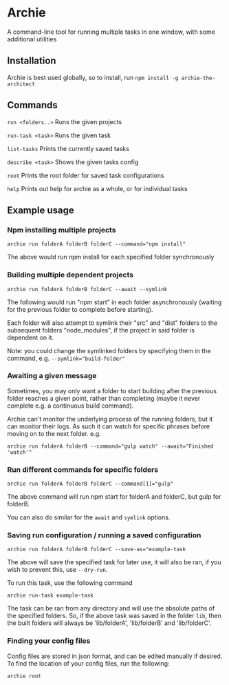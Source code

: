 # Archie

A command-line tool for running multiple tasks in one window, with some additional utilities

## Installation

Archie is best used globally, so to install, run `npm install -g archie-the-architect`

## Commands

  `run <folders..>`  Runs the given projects

  `run-task <task>`  Runs the given task

  `list-tasks`       Prints the currently saved tasks

  `describe <task>`  Shows the given tasks config

  `root`             Prints the root folder for saved task configurations

  `help`             Prints out help for archie as a whole, or for individual tasks

## Example usage

### Npm installing multiple projects

`archie run folderA folderB folderC --command="npm install"`

The above would run npm install for each specified folder synchronously

### Building multiple dependent projects

`archie run folderA folderB folderC --await --symlink`

The following would run "npm start" in each folder asynchronously (waiting for the previous folder to complete before starting).

Each folder will also attempt to symlink their "src" and "dist" folders to the subsequent folders "node_modules", if the project in said folder is dependent on it.

Note: you could change the symlinked folders by specifying them in the command, e.g. `--symlink="build-folder"`

### Awaiting a given message

Sometimes, you may only want a folder to start building after the previous folder reaches a given point, rather than completing (maybe it never complete e.g. a continuous build command).

Archie can't monitor the underlying process of the running folders, but it can monitor their logs. As such it can watch for specific phrases before moving on to the next folder. e.g.

`archie run folderA folderB --command="gulp watch" --await="Finished 'watch'"`

### Run different commands for specific folders

`archie run folderA folderB folderC --command[1]="gulp"`

The above command will run npm start for folderA and folderC, but gulp for folderB.

You can also do similar for the `await` and `symlink` options.

### Saving run configuration / running a saved configuration

`archie run folderA folderB folderC --save-as="example-task`

The above will save the specified task for later use, it will also be ran, if you wish to prevent this, use `--dry-run`.

To run this task, use the following command

`archie run-task example-task`

The task can be ran from any directory and will use the absolute paths of the specified folders. So, if the above task was saved in the folder `lib`, 
then the built folders will always be 'lib/folderA', 'lib/folderB' and 'lib/folderC'.

### Finding your config files

Config files are stored in json format, and can be edited manually if desired. To find the location of your config files, run the following:

`archie root`